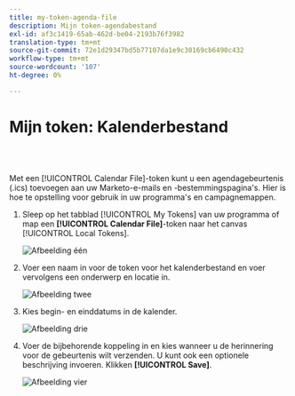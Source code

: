 ```yaml
---
title: my-token-agenda-file
description: Mijn token-agendabestand
exl-id: af3c1419-65ab-462d-be04-2193b76f3982
translation-type: tm+mt
source-git-commit: 72e1d29347bd5b77107da1e9c30169cb6490c432
workflow-type: tm+mt
source-wordcount: '107'
ht-degree: 0%

---
```


# Mijn token: Kalenderbestand

<br> 

Met een [!UICONTROL Calendar File]-token kunt u een agendagebeurtenis (.ics) toevoegen aan uw Marketo-e-mails en -bestemmingspagina&#39;s. Hier is hoe te opstelling voor gebruik in uw programma&#39;s en campagnemappen.

1. Sleep op het tabblad [!UICONTROL My Tokens] van uw programma of map een **[!UICONTROL Calendar File]**-token naar het canvas [!UICONTROL Local Tokens].

   ![Afbeelding één](/help/sky/assets/my-tokens/my-token-calendar-file/my-token-calendar-file-1.jpg)

1. Voer een naam in voor de token voor het kalenderbestand en voer vervolgens een onderwerp en locatie in.

   ![Afbeelding twee](/help/sky/assets/my-tokens/my-token-calendar-file/my-token-calendar-file-2.jpg)

1. Kies begin- en einddatums in de kalender.

   ![Afbeelding drie](/help/sky/assets/my-tokens/my-token-calendar-file/my-token-calendar-file-3.jpg)

1. Voer de bijbehorende koppeling in en kies wanneer u de herinnering voor de gebeurtenis wilt verzenden. U kunt ook een optionele beschrijving invoeren. Klikken **[!UICONTROL Save]**.

   ![Afbeelding vier](/help/sky/assets/my-tokens/my-token-calendar-file/my-token-calendar-file-4.jpg)
